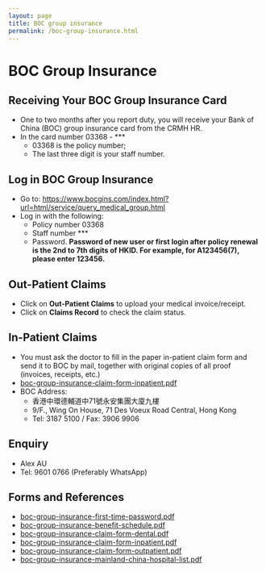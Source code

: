 ```yaml
---
layout: page
title: BOC group insurance
permalink: /boc-group-insurance.html
---
```


# BOC Group Insurance

## Receiving Your BOC Group Insurance Card

- One to two months after you report duty, you will receive your Bank of China (BOC) group insurance card from the CRMH HR.
- In the card number 03368 - ***
  - 03368 is the policy number;
  - The last three digit is your staff number.


## Log in BOC Group Insurance

- Go to: https://www.bocgins.com/index.html?url=html/service/query_medical_group.html
- Log in with the following:
  - Policy number 03368
  - Staff number ***
  - Password. **Password of new user or first login after policy renewal is the 2nd to 7th digits of HKID. For example, for A123456(7), please enter 123456.**

## Out-Patient Claims

- Click on **Out-Patient Claims** to upload your medical invoice/receipt.
- Click on **Claims Record** to check the claim status.

## In-Patient Claims

- You must ask the doctor to fill in the paper in-patient claim form and send it to BOC by mail, together with original copies of all proof (invoices, receipts, etc.)
- [boc-group-insurance-claim-form-inpatient.pdf](/files/boc-group-insurance-claim-form-inpatient.pdf)
- BOC Address:
  - 香港中環德輔道中71號永安集團大廈九樓
  - 9/F., Wing On House, 71 Des Voeux Road Central, Hong Kong
  - Tel: 3187 5100 / Fax: 3906 9906

## Enquiry

- Alex AU
- Tel: 9601 0766 (Preferably WhatsApp)

## Forms and References

- [boc-group-insurance-first-time-password.pdf](/files/boc-group-insurance-first-time-password.pdf)
- [boc-group-insurance-benefit-schedule.pdf](/files/boc-group-insurance-benefit-schedule.pdf)
- [boc-group-insurance-claim-form-dental.pdf](/files/boc-group-insurance-claim-form-dental.pdf)
- [boc-group-insurance-claim-form-inpatient.pdf](/files/boc-group-insurance-claim-form-inpatient.pdf)
- [boc-group-insurance-claim-form-outpatient.pdf](/files/boc-group-insurance-claim-form-outpatient.pdf)
- [boc-group-insurance-mainland-china-hospital-list.pdf](/files/boc-group-insurance-mainland-china-hospital-list.pdf)

